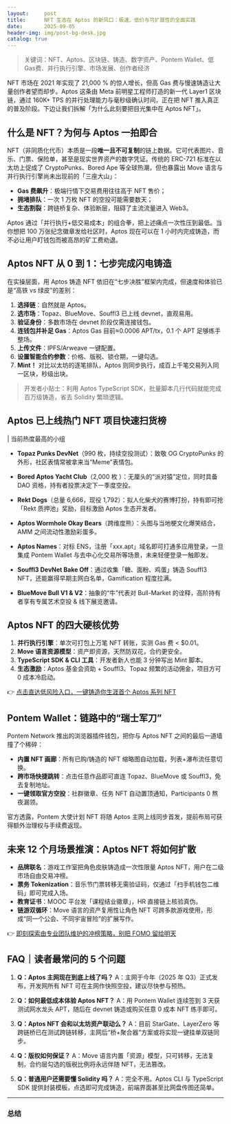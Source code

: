 ```yaml
---
layout:     post
title:      NFT 生态在 Aptos 的新风口：极速、低价与可扩展性的全面实践
date:       2025-09-05
header-img: img/post-bg-desk.jpg
catalog: true
---
```


> 关键词：NFT、Aptos、区块链、铸造、数字资产、Pontem Wallet、低Gas费、并行执行引擎、市场发展、创作者经济

NFT 市场在 2021 年实现了 21,000 % 的惊人增长，但高 Gas 费与慢速铸造让大量创作者望而却步。Aptos 这条由 Meta 前明星工程师打造的新一代 Layer1 区块链，通过 160K+ TPS 的并行处理能力与毫秒级确认时间，正在把 NFT 推入真正的普及阶段。下边让我们拆解「为什么此刻要把目光集中在 Aptos NFT」。

## 什么是 NFT？为何与 Aptos 一拍即合

NFT（非同质化代币）本质是一段**唯一且不可复制**的链上数据。它可代表图片、音乐、门票、保险单，甚至是现实世界资产的数字凭证。传统的 ERC-721 标准在以太坊上促成了 CryptoPunks、Bored Ape 等全球热潮，但也暴露出 Move 语言与并行执行引擎尚未出现前的「三座大山」：

- **Gas 费飙升**：极端行情下交易费用往往高于 NFT 售价；
- **拥堵排队**：一次 1 万枚 NFT 的空投可能需要数天；
- **生态割裂**：跨链桥复杂、体验断层，阻碍了主流流量进入 Web3。

Aptos 通过「并行执行+低交易成本」的组合拳，把上述痛点一次性压到最低。当你想把 100 万张纪念徽章发给社区时，Aptos 现在可以在 1 小时内完成铸造，而不必让用户盯钱包而被高昂的矿工费劝退。

## Aptos NFT 从 0 到 1：七步完成闪电铸造

在实操层面，用 Aptos 铸造 NFT 依旧在“七步决胜”框架内完成，但速度和体验已是“高铁 vs 绿皮”的差别：

1. **选择链**：自然就是 Aptos。
2. **选市场**：Topaz、BlueMove、Souffl3 已上线 devnet，直观易用。
3. **验证身份**：多数市场在 devnet 阶段仅需连接钱包。
4. **连钱包并补足 Gas**：Aptos Gas 目前≈0.0006 APT/tx，0.1 个 APT 足够练手整场。
5. **上传文件**：IPFS/Arweave 一键配置。
6. **设置智能合约参数**：价格、版税、锁仓期，一键勾选。
7. **Mint！** 对比以太坊的逐笔排队，Aptos 则同步执行，成百上千笔交易列入同一区块，秒级出块。

> 开发者小贴士：利用 Aptos TypeScript SDK，批量脚本几行代码就能完成百万级铸造，省去 Solidity 繁琐逻辑。

## Aptos 已上线热门 NFT 项目快速扫货榜

| 当前热度最高的小组

- **Topaz Punks DevNet**（990 枚，持续空投测试）：致敬 OG CryptoPunks 的外形，社区表情常被拿来当“Meme”表情包。

- **Bored Aptos Yacht Club**（2,000 枚 ）：无厘头的“派对猿”定位，同时具备 DAO 资格，持有者投票决定下一季度空投。

- **Rekt Dogs**（总量 6,666，现役 1,792）：拟人化柴犬的赛博打扮，持有即可抢「Rekt 质押池」奖励，目标激励 Aptos 生态开发者。

- **Aptos Wormhole Okay Bears**（跨维度熊）：头图与当地梗文化爆笑结合，AMM 之间流动性激励彩蛋多。

- **Aptos Names**：对标 ENS，注册「xxx.apt」域名即可打通多应用登录，一旦集成 Pontem Wallet 与去中心化交易所等场景，未来轻便登录一触即发。

- **Souffl3 DevNet Bake Off**：通过收集「糖、面粉、鸡蛋」铸造 Souffl3 NFT，还能赢得早期主网白名单，Gamification 程度拉满。

- **BlueMove Bull V1 & V2**：抽象的“牛”代表对 Bull-Market 的诠释，高阶持有者享有专属艺术空投 & 线下展览邀请。

## Aptos NFT 的四大硬核优势

1. **并行执行引擎**：单次可打包上万笔 NFT 转账，实测 Gas 费 < $0.01。
2. **Move 语言资源模型**：资产即资源，天然防双花，合约更安全。
3. **TypeScript SDK & CLI 工具**：开发者新人也能 3 分钟写出 Mint 脚本。
4. **生态激励**：Aptos 基金会资助 + Souffl3、Topaz 频繁的活动佣金，项目方可 0 成本冷启动。

👉 [点击直达低风险入口，一键铸造你生涯首个 Aptos 系列 NFT](https://okxdog.com/)

## Pontem Wallet：链路中的“瑞士军刀”

Pontem Network 推出的浏览器插件钱包，把你与 Aptos NFT 之间的最后一道墙撞了个稀碎：

- **内置 NFT 画廊**：所有已购/铸造的 NFT 缩略图自动加载，列表+瀑布流任意切换。
- **跨市场快捷跳转**：点击任意作品即可直连 Topaz、BlueMove 或 Souffl3，免去复制地址。
- **一键领取官方空投**：社群徽章、任务 NFT 自动置顶通知，Participants 0 熬夜漏领。

官方透露，Pontem 大使计划 NFT 将随 Aptos 主网上线同步首发，提前布局可获得额外治理权与手续费返现。

## 未来 12 个月场景推演：Aptos NFT 将如何扩散

- **品牌联名**：游戏工作室把角色皮肤铸造成一次性限量 Aptos NFT，用户在二级市场自由交易冲榜。
- **票务 Tokenization**：音乐节门票转移无需验证码，仅通过「扫手机钱包二维码」即可完成入场。
- **教育证书**：MOOC 平台发「课程结业徽章」，HR 直接链上核验真伪。
- **链游双循环**：Move 语言的资产复用性让角色 NFT 可跨多款游戏使用，形成“同一个公会、不同宇宙冒险”的扩展写作。

👉 [即刻探索由专业团队维护的冲榜策略，别把 FOMO 留给明天](https://okxdog.com/)

## FAQ｜读者最常问的 5 个问题

1. **Q：Aptos 主网现在到底上线了吗？**
   A：主网于今年（2025 年 Q3）正式发布，开发网所有 NFT 可在主网作快照空投，建议尽快参与预热。

2. **Q：如何最低成本体验 Aptos NFT？**
   A：用 Pontem Wallet 连续签到 3 天获测试网水龙头 APT，随后在 devnet 铸造或购买任意 0 成本 NFT 练手即可。

3. **Q：Aptos NFT 会和以太坊资产联动么？**
   A：目前 StarGate、LayerZero 等跨链桥已在测试跨链转移，主网后“桥+聚合器”方案或将实现一键挂单双链同步。

4. **Q：版权如何保证？**
   A：Move 语言内置「资源」模型，只可转移，无法复制，合约层勾选的版税比例将永远伴随 NFT，无法篡改。

5. **Q：普通用户还需要懂 Solidity 吗？**
   A：完全不用。Aptos CLI 与 TypeScript SDK 提供封装模板，点选即可完成铸造，前端界面甚至比网盘传图还简单。

---

### 总结
